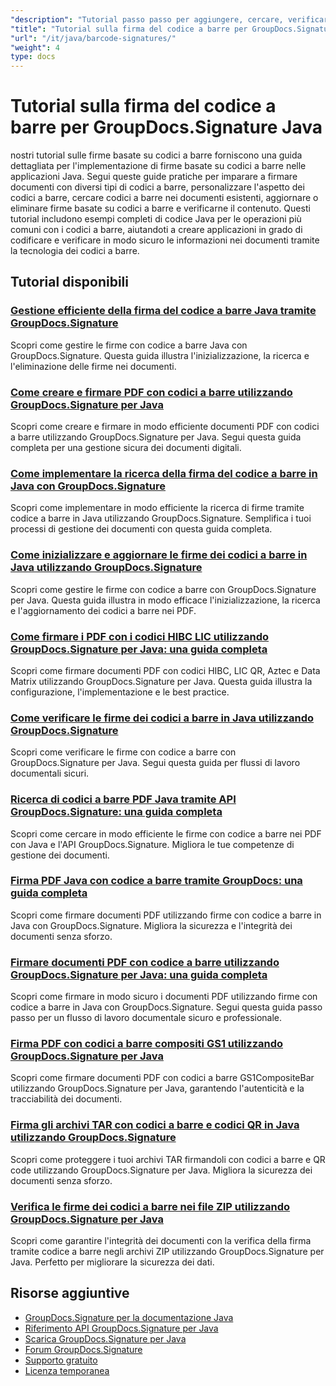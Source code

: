 ```yaml
---
"description": "Tutorial passo passo per aggiungere, cercare, verificare e gestire firme con codice a barre nei documenti utilizzando GroupDocs.Signature per Java."
"title": "Tutorial sulla firma del codice a barre per GroupDocs.Signature Java"
"url": "/it/java/barcode-signatures/"
"weight": 4
type: docs
---
```

# Tutorial sulla firma del codice a barre per GroupDocs.Signature Java

nostri tutorial sulle firme basate su codici a barre forniscono una guida dettagliata per l'implementazione di firme basate su codici a barre nelle applicazioni Java. Segui queste guide pratiche per imparare a firmare documenti con diversi tipi di codici a barre, personalizzare l'aspetto dei codici a barre, cercare codici a barre nei documenti esistenti, aggiornare o eliminare firme basate su codici a barre e verificarne il contenuto. Questi tutorial includono esempi completi di codice Java per le operazioni più comuni con i codici a barre, aiutandoti a creare applicazioni in grado di codificare e verificare in modo sicuro le informazioni nei documenti tramite la tecnologia dei codici a barre.

## Tutorial disponibili

### [Gestione efficiente della firma del codice a barre Java tramite GroupDocs.Signature](./java-barcode-signature-management-groupdocs-signature/)
Scopri come gestire le firme con codice a barre Java con GroupDocs.Signature. Questa guida illustra l'inizializzazione, la ricerca e l'eliminazione delle firme nei documenti.

### [Come creare e firmare PDF con codici a barre utilizzando GroupDocs.Signature per Java](./create-sign-pdfs-groupdocs-barcode-java/)
Scopri come creare e firmare in modo efficiente documenti PDF con codici a barre utilizzando GroupDocs.Signature per Java. Segui questa guida completa per una gestione sicura dei documenti digitali.

### [Come implementare la ricerca della firma del codice a barre in Java con GroupDocs.Signature](./implement-barcode-signature-search-groupdocs-signature-java/)
Scopri come implementare in modo efficiente la ricerca di firme tramite codice a barre in Java utilizzando GroupDocs.Signature. Semplifica i tuoi processi di gestione dei documenti con questa guida completa.

### [Come inizializzare e aggiornare le firme dei codici a barre in Java utilizzando GroupDocs.Signature](./java-groupdocs-signature-barcode-initialize-update/)
Scopri come gestire le firme con codice a barre con GroupDocs.Signature per Java. Questa guida illustra in modo efficace l'inizializzazione, la ricerca e l'aggiornamento dei codici a barre nei PDF.

### [Come firmare i PDF con i codici HIBC LIC utilizzando GroupDocs.Signature per Java: una guida completa](./sign-pdfs-hibc-lic-codes-groupdocs-java/)
Scopri come firmare documenti PDF con codici HIBC, LIC QR, Aztec e Data Matrix utilizzando GroupDocs.Signature per Java. Questa guida illustra la configurazione, l'implementazione e le best practice.

### [Come verificare le firme dei codici a barre in Java utilizzando GroupDocs.Signature](./verify-barcode-signatures-groupdocs-signature-java/)
Scopri come verificare le firme con codice a barre con GroupDocs.Signature per Java. Segui questa guida per flussi di lavoro documentali sicuri.

### [Ricerca di codici a barre PDF Java tramite API GroupDocs.Signature: una guida completa](./java-pdf-barcode-search-groupdocs-signature-api/)
Scopri come cercare in modo efficiente le firme con codice a barre nei PDF con Java e l'API GroupDocs.Signature. Migliora le tue competenze di gestione dei documenti.

### [Firma PDF Java con codice a barre tramite GroupDocs: una guida completa](./java-pdf-signing-barcode-groupdocs/)
Scopri come firmare documenti PDF utilizzando firme con codice a barre in Java con GroupDocs.Signature. Migliora la sicurezza e l'integrità dei documenti senza sforzo.

### [Firmare documenti PDF con codice a barre utilizzando GroupDocs.Signature per Java: una guida completa](./sign-pdf-barcode-groupdocs-signature-java/)
Scopri come firmare in modo sicuro i documenti PDF utilizzando firme con codice a barre in Java con GroupDocs.Signature. Segui questa guida passo passo per un flusso di lavoro documentale sicuro e professionale.

### [Firma PDF con codici a barre compositi GS1 utilizzando GroupDocs.Signature per Java](./sign-pdf-gs1compositebar-barcode-groupdocs-signature-java/)
Scopri come firmare documenti PDF con codici a barre GS1CompositeBar utilizzando GroupDocs.Signature per Java, garantendo l'autenticità e la tracciabilità dei documenti.

### [Firma gli archivi TAR con codici a barre e codici QR in Java utilizzando GroupDocs.Signature](./sign-tar-archives-barcode-qr-code-java/)
Scopri come proteggere i tuoi archivi TAR firmandoli con codici a barre e QR code utilizzando GroupDocs.Signature per Java. Migliora la sicurezza dei documenti senza sforzo.

### [Verifica le firme dei codici a barre nei file ZIP utilizzando GroupDocs.Signature per Java](./verify-barcode-signatures-zip-groupdocs-signature-java/)
Scopri come garantire l'integrità dei documenti con la verifica della firma tramite codice a barre negli archivi ZIP utilizzando GroupDocs.Signature per Java. Perfetto per migliorare la sicurezza dei dati.

## Risorse aggiuntive

- [GroupDocs.Signature per la documentazione Java](https://docs.groupdocs.com/signature/java/)
- [Riferimento API GroupDocs.Signature per Java](https://reference.groupdocs.com/signature/java/)
- [Scarica GroupDocs.Signature per Java](https://releases.groupdocs.com/signature/java/)
- [Forum GroupDocs.Signature](https://forum.groupdocs.com/c/signature)
- [Supporto gratuito](https://forum.groupdocs.com/)
- [Licenza temporanea](https://purchase.groupdocs.com/temporary-license/)